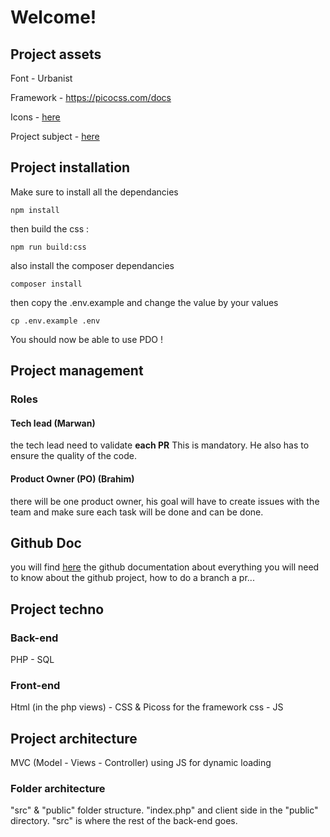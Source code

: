 # Welcome!

## Project assets

Font - Urbanist

Framework - https://picocss.com/docs

Icons - [here](./assets/icons)

Project subject - [here](./assets/tweet_academie.pdf)

## Project installation

Make sure to install all the dependancies

`npm install`

then build the css :

`npm run build:css`

also install the composer dependancies

`composer install`

then copy the .env.example and change the value by your values

`cp .env.example .env`

You should now be able to use PDO !

## Project management

### Roles

#### Tech lead (Marwan)

the tech lead need to validate **each PR** This is mandatory. He also has to ensure the quality of the code.

#### Product Owner (PO) (Brahim)

there will be one product owner, his goal will have to create issues with the team and make sure each task will be done and can be done.

## Github Doc

you will find [here](./doc/github.md) the github documentation about everything you will need to know about the github project, how to do a branch a pr...

## Project techno

### Back-end

PHP - SQL

### Front-end

Html (in the php views) - CSS & Picoss for the framework css - JS

## Project architecture

MVC (Model - Views - Controller) using JS for dynamic loading

### Folder architecture

"src" & "public" folder structure. "index.php" and client side in the "public" directory. "src" is where the rest of the back-end goes.

